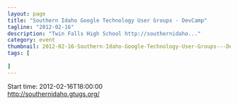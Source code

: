 ```yaml
---
layout: page 
title: "Southern Idaho Google Technology User Groups - DevCamp"
tagline: "2012-02-16"
description: "Twin Falls High School http://southernidaho..."
category: event
thumbnail: 2012-02-16-Southern-Idaho-Google-Technology-User-Groups---DevCamp.jpg
tags: [
	
]
---
```


Start time: 2012-02-16T18:00:00  
http://southernidaho.gtugs.org/
